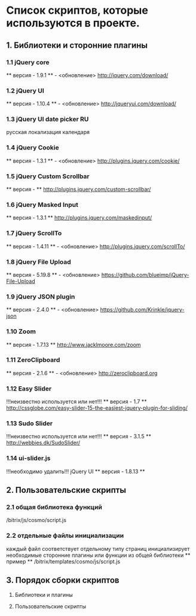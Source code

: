 # Список скриптов, которые используются в проекте.

## 1. Библиотеки и сторонние плагины

### 1.1 jQuery core
** версия - 1.9.1 ** - <обновление>
http://jquery.com/download/

### 1.2 jQuery UI
** версия - 1.10.4 ** - <обновление>
http://jqueryui.com/download/

### 1.3 jQuery UI date picker RU
русская локализация календаря

### 1.4 jQuery Cookie
** версия - 1.3.1 ** - <обновление>
http://plugins.jquery.com/cookie/

### 1.5 jQuery Custom Scrollbar
** версия - **
http://plugins.jquery.com/custom-scrollbar/

### 1.6 jQuery Masked Input
** версия - 1.3.1 **
http://plugins.jquery.com/maskedinput/

### 1.7 jQuery ScrollTo
** версия - 1.4.11 ** - <обновление>
http://plugins.jquery.com/scrollTo/

### 1.8 jQuery File Upload
** версия - 5.19.8 ** - <обновление>
https://github.com/blueimp/jQuery-File-Upload

### 1.9 jQuery JSON plugin
** версия - 2.4.0 ** - <обновление>
https://github.com/Krinkle/jquery-json

### 1.10 Zoom
** версия - 1.7.13 **
http://www.jacklmoore.com/zoom

### 1.11 ZeroClipboard
** версия - 2.1.6 ** - <обновление>
http://zeroclipboard.org
    
### 1.12 Easy Slider
!!!неизвестно используется или нет!!!
** версия - 1.7 **
http://cssglobe.com/easy-slider-15-the-easiest-jquery-plugin-for-sliding/

### 1.13 Sudo Slider
!!!неизвестно используется или нет!!!
** версия - 3.1.5 **
http://webbies.dk/SudoSlider/

### 1.14 ui-slider.js
!!!необходимо удалить!!!
jQuery UI
** версия - 1.8.13 **
    
## 2. Пользовательские скрипты

### 2.1 общая библиотека функций
/bitrix/js/cosmo/script.js

### 2.2 отдельные файлы инициализации
каждый файл соответствует отдельному типу страниц
инициализирует необходимые сторонние плагины или функции из общей библиотеки
** пример **
/bitrix/templates/cosmo/js/script.js

## 3. Порядок сборки скриптов

1. Библиотеки и плагины

2. Пользовательские скрипты